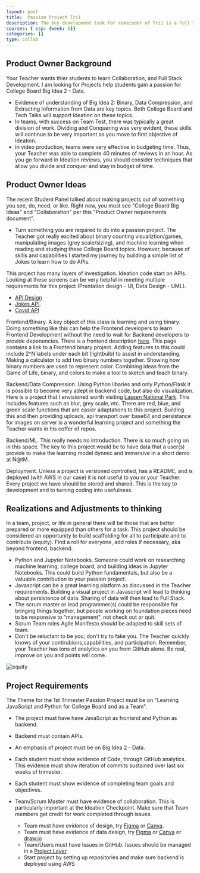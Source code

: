 ```yaml
---
layout: post
title:  Passion Project Tri1
description: The key development task for remainder of Tri1 is a Full Stack project using Python Flask for backend.
courses: { csp: {week: 6}}
categories: []
type: collab
---
```


## Product Owner Background

Your Teacher wants thier students to learn Collaboration, and Full Stack Development.  I am looking for Projects help students gain a passion for College Board Big Idea 2 - Data.

- Evidence of understanding of Big Idea 2: Binary, Data Compression, and Extracting Information from Data are key topics.  Both College Board and Tech Talks will support Ideation on these topics.
- In teams, with success on Team Test, there was typically a great division of work.  Dividing and Conquering was very evident, these skills will continue to be very important as you move to first objective of Ideation.
- In video production, teams were very effective in budgeting time.  Thus, your Teacher was able to complete 40 minutes of reviews in an hour.  As you go forward in Ideation reviews, you should consider techniques that allow you divide and conquer and stay in budget of time.

## Product Owner Ideas

The recent Student Panel talked about making projects out of something you see, do, need, or like.  Right now, you must see "College Board Big Ideas" and "Collaboration" per this "Product Owner requirements document".

- Turn something you are required to do into a passion project.  The Teacher got really excited about binary counting visualiztion/games, manipulating images (grey scale/sizing), and machine learning when reading and studying these College Board topics.  However, because of skills and capabilities I started my journey by building a simple list of Jokes to learn how to do APIs.

This project has many layers of investigation.  Ideation code start on APIs.  Looking at these screens can be very helpful in meeting multiple requirements for this project (Prentation design - UI, Data Design - UML).

- [API Design](https://nighthawkcoders.github.io/APCSP/api/overview)
- [Jokes API](https://nighthawkcoders.github.io/APCSP/data/jokes).
- [Covid API](https://nighthawkcoders.github.io/APCSP/data/covid)

Frontend/Binary.  A key object of this class is learning and using binary.  Doing something like this can help the Frontend developers to learn Frontend Development without the need to wait for Backend developers to provide depenencies.  There is a frontend description [here](https://nighthawkcoders.github.io/APCSP/frontend/overview).  This page contains a link to a Frontend binary project.  Adding features to this could include 2^N labels under each bit (lightbulb) to assist in understanding.  Making a calculator to add two binary numbers together.  Showing how binary numbers are used to represent color.  Combining ideas from the Game of Life, binary, and colors to make a tool to sketch and teach binary.

Backend/Data Compression.  Using Python libaries and only Python/Flask it is possible to become very adept in backend code, but also do visualization.  Here is a project that I envisioned worth visiting [Lassen National Park](https://jinja.nighthawkcodingsociety.com/starter/rgb/).  This includes features such as blur, grey scale, etc.  There are red, blue, and green scale functions that are easier adaptations to this project.  Building this and then providing uploads, api transport over base64 and persistance for images on server is a wonderful learning project and something the Teacher wants in his coffer of repos.

Backend/ML.  This really needs no introduction.  There is so much going on in this space.  The key to this project would be to have data that a user(s) provide to make the learning model dynmic and immersive in a short demo at N@tM.

Deployment.  Unless a project is versioned controlled, has a README, and is deployed (with AWS in our case) it is not useful to you or your Teacher.  Every project we have should be stored and shared.  This is the key to development and to turning coding into usefulness.

## Realizations and Adjustments to thinking

In a team, project, or life in general there will be those that are better prepared or more equipped than others for a task.  This project should be considered an opportunity to build scaffolding for all to participate and to contribute (equity).  Find a roll for everyone, add roles if necessary, aka beyond frontend, backend.

- Python and Jupyter Notebooks.  Someone could work on researching machine learning, college board, and building ideas in Jupyter Notebooks.  This could build Python fundamentals, but also be a valuable contribution to your passion project.
- Javascript can be a great learning platform as discussed in the Teacher requirements.  Building a visual project in Javascript will lead to thinking about persistence of data.  Sharing of data will then lead to Full Stack.
- The scrum master or lead programmer(s) could be responsible for bringing things together, but people working on foundation pieces need to be responsive to "management", not check out or quit.
- Scrum Team roles Agile Manifesto should be adapted to skill sets of team.
- Don't be reluctant to be you; don't try to fake you. The Teacher quickly knows of your contirubions,capabilities, and participation.  Remember, your Teacher has tons of analytics on you from GitHub alone.  Be real, improve on you and points will come.  

![equity]({{site.baseurl}}/images/equity.png)

## Project Requirements

The Theme for the 1st Trimester Passion Project must be on "Learning JavaScript and Python for College Board and as a Team".

- The project must have have JavaScript as frontend and Python as backend.  

- Backend must contain APIs.  

- An emphasis of project must be on Big Idea 2 - Data.

- Each student must show evidence of Code, through GitHub analytics.  This evidence must show iteration of commits sustained over last six weeks of trimester.

- Each student must show evidence of completing team goals and objectives.  

- Team/Scrum Master must have evidence of collaboration.  This is particularly important at the Ideation Checkpoint.  Make sure that Team members get credit for work completed through issues.
  - Team must have evidence of design, try [Figma](https://www.figma.com/) or [Canva](https://www.canva.com/).
  - Team must have evidence of data design, try [Figma](https://www.figma.com/templates/uml-diagram-tool/) or [Canva](https://www.canva.com/graphs/uml-diagrams/) or [draw.io](https://www.drawio.com/blog/uml-class-diagrams)
  - Team/Users must have Issues in GitHub.  Issues should be managed in a [Project Layer](https://docs.github.com/en/issues/planning-and-tracking-with-projects/customizing-views-in-your-project/changing-the-layout-of-a-view)
  - Start project by setting up repositories and make sure backend is deployed using AWS
  
